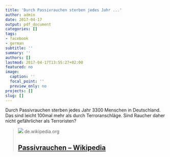 ```yaml
---
title: 'Durch Passivrauchen sterben jedes Jahr ...'
author: admin
date: 2017-04-17
output: pdf_document
categories: []
tags:
- facebook
- german
subtitle: ''
summary: ''
authors: []
lastmod: 2017-04-17T13:55:27+02:00
featured: no
image:
  caption: ''
  focal_point: ''
  preview_only: no
projects: []
slug: []
---
```

Durch Passivrauchen sterben jedes Jahr 3300 Menschen in Deutschland. Das sind leicht 100mal mehr als durch Terroranschläge. Sind Raucher daher nicht gefährlicher als Terroristen?
> [![](https://upload.wikimedia.org/wikipedia/commons/thumb/5/55/Smoke-by-a-window-in-a-pub.jpg/1200px-Smoke-by-a-window-in-a-pub.jpg)](https://de.wikipedia.org/wiki/Passivrauchen#Mortalit.C3.A4tsstudien)
> de.wikipedia.org
> ## [Passivrauchen – Wikipedia](https://de.wikipedia.org/wiki/Passivrauchen#Mortalit.C3.A4tsstudien)
>

